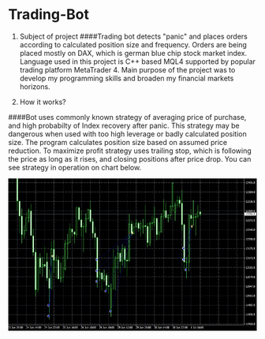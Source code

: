 # Trading-Bot
  1. Subject of project
  ####Trading bot detects "panic" and places orders according to calculated position size and frequency.
  Orders are being placed mostly on DAX, which is german blue chip stock market index. 
  Language used in this project is C++ based MQL4 supported by popular trading platform MetaTrader 4. 
  Main purpose of the project was to develop my programming skills and broaden my financial markets horizons.

  2. How it works?
  
  ####Bot uses commonly known strategy of averaging price of purchase, and high probabilty of Index recovery after panic. 
  This strategy may be dangerous when used with too high leverage or badly calculated position size. 
  The program calculates position size based on assumed price reduction. 
  To maximize profit strategy uses trailing stop, which is following the price as long as it rises, 
  and closing positions after price drop. You can see strategy in operation on chart below. 
    
    
![cojest](chart1.jpg)
    
